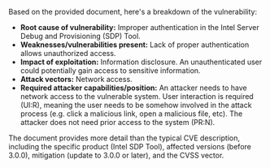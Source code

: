 Based on the provided document, here's a breakdown of the vulnerability:

*   **Root cause of vulnerability:** Improper authentication in the Intel Server Debug and Provisioning (SDP) Tool.
*   **Weaknesses/vulnerabilities present:** Lack of proper authentication allows unauthorized access.
*   **Impact of exploitation:** Information disclosure. An unauthenticated user could potentially gain access to sensitive information.
*   **Attack vectors:** Network access.
*   **Required attacker capabilities/position:** An attacker needs to have network access to the vulnerable system. User interaction is required (UI:R), meaning the user needs to be somehow involved in the attack process (e.g. click a malicious link, open a malicious file, etc). The attacker does not need prior access to the system (PR:N).

The document provides more detail than the typical CVE description, including the specific product (Intel SDP Tool), affected versions (before 3.0.0), mitigation (update to 3.0.0 or later), and the CVSS vector.